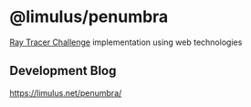 # @limulus/penumbra

[Ray Tracer Challenge](https://pragprog.com/titles/jbtracer/the-ray-tracer-challenge/)
implementation using web technologies

## Development Blog

https://limulus.net/penumbra/
